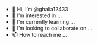 - 👋 Hi, I’m @ghalia12433
- 👀 I’m interested in ...
- 🌱 I’m currently learning ...
- 💞️ I’m looking to collaborate on ...
- 📫 How to reach me ...

<!---
ghalia12433/ghalia12433 is a ✨ special ✨ repository because its `README.md` (this file) appears on your GitHub profile.
You can click the Preview link to take a look at your changes.
--->
